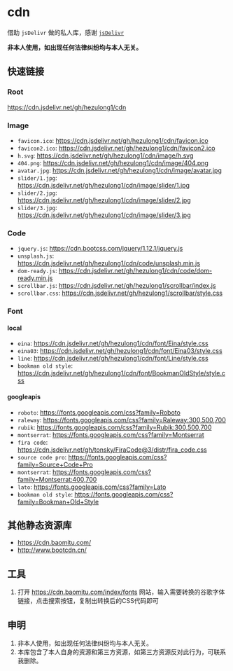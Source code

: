 # cdn

借助 `jsDelivr` 做的私人库，感谢 [`jsDelivr`](http://www.jsdelivr.com/)

**非本人使用，如出现任何法律纠纷均与本人无关。**

## 快速链接

### Root

https://cdn.jsdelivr.net/gh/hezulong1/cdn

### Image

- `favicon.ico`: https://cdn.jsdelivr.net/gh/hezulong1/cdn/favicon.ico
- `favicon2.ico`: https://cdn.jsdelivr.net/gh/hezulong1/cdn/favicon2.ico
- `h.svg`: https://cdn.jsdelivr.net/gh/hezulong1/cdn/image/h.svg
- `404.png`: https://cdn.jsdelivr.net/gh/hezulong1/cdn/image/404.png
- `avatar.jpg`: https://cdn.jsdelivr.net/gh/hezulong1/cdn/image/avatar.jpg
- `slider/1.jpg`: https://cdn.jsdelivr.net/gh/hezulong1/cdn/image/slider/1.jpg
- `slider/2.jpg`: https://cdn.jsdelivr.net/gh/hezulong1/cdn/image/slider/2.jpg
- `slider/3.jpg`: https://cdn.jsdelivr.net/gh/hezulong1/cdn/image/slider/3.jpg

### Code

- `jquery.js`: https://cdn.bootcss.com/jquery/1.12.1/jquery.js
- `unsplash.js`: https://cdn.jsdelivr.net/gh/hezulong1/cdn/code/unsplash.min.js
- `dom-ready.js`: https://cdn.jsdelivr.net/gh/hezulong1/cdn/code/dom-ready.min.js
- `scrollbar.js`: https://cdn.jsdelivr.net/gh/hezulong1/scrollbar/index.js
- `scrollbar.css`: https://cdn.jsdelivr.net/gh/hezulong1/scrollbar/style.css

### Font

#### local

- `eina`: https://cdn.jsdelivr.net/gh/hezulong1/cdn/font/Eina/style.css
- `eina03`: https://cdn.jsdelivr.net/gh/hezulong1/cdn/font/Eina03/style.css
- `line`: https://cdn.jsdelivr.net/gh/hezulong1/cdn/font/Line/style.css
- `bookman old style`: https://cdn.jsdelivr.net/gh/hezulong1/cdn/font/BookmanOldStyle/style.css

#### googleapis

- `roboto`: https://fonts.googleapis.com/css?family=Roboto
- `raleway`: https://fonts.googleapis.com/css?family=Raleway:300,500,700
- `rubik`: https://fonts.googleapis.com/css?family=Rubik:300,500,700
- `montserrat`: https://fonts.googleapis.com/css?family=Montserrat
- `fira code`: https://cdn.jsdelivr.net/gh/tonsky/FiraCode@3/distr/fira_code.css
- `source code pro`: https://fonts.googleapis.com/css?family=Source+Code+Pro
- `montserrat`: https://fonts.googleapis.com/css?family=Montserrat:400,700
- `lato`: https://fonts.googleapis.com/css?family=Lato
- `bookman old style`: https://fonts.googleapis.com/css?family=Bookman+Old+Style

## 其他静态资源库

- https://cdn.baomitu.com/
- http://www.bootcdn.cn/

## 工具

1. 打开 https://cdn.baomitu.com/index/fonts 网站，输入需要转换的谷歌字体链接，点击搜索按钮，复制出转换后的CSS代码即可


## 申明

1. 非本人使用，如出现任何法律纠纷均与本人无关。
2. 本库包含了本人自身的资源和第三方资源，如第三方资源反对此行为，可联系我删除。
